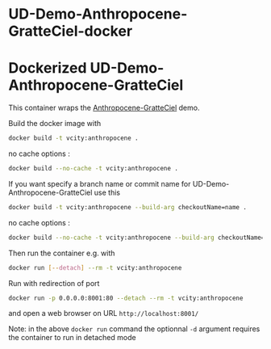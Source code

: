 # UD-Demo-Anthropocene-GratteCiel-docker
# Dockerized UD-Demo-Anthropocene-GratteCiel

This container wraps the [Anthropocene-GratteCiel](https://github.com/VCityTeam/UD-Demo-Anthropocene-GratteCiel-) demo.

Build the docker image with

```bash
docker build -t vcity:anthropocene .
```

no cache options :

```bash
docker build --no-cache -t vcity:anthropocene .
```

If you want specify a branch name or commit name for UD-Demo-Anthropocene-GratteCiel use this

```bash
docker build -t vcity:anthropocene --build-arg checkoutName=name .
```

no cache options :

```bash
docker build --no-cache -t vcity:anthropocene --build-arg checkoutName=name .
```

Then run the container e.g. with

```bash
docker run [--detach] --rm -t vcity:anthropocene
```

Run with redirection of port

```bash
docker run -p 0.0.0.0:8001:80 --detach --rm -t vcity:anthropocene
```

and open a web browser on URL `http://localhost:8001/`

Note: in the above `docker run` command the optionnal `-d` argument requires the container to run in detached mode
